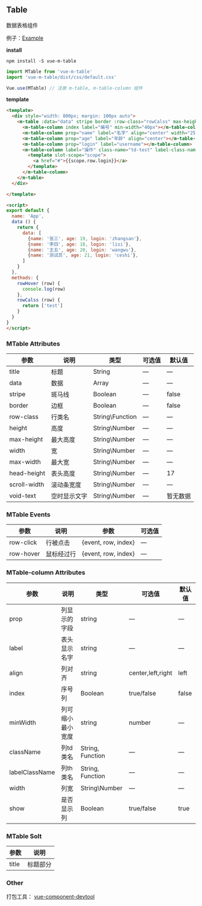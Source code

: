 
## Table

数据表格组件

例子：[Example](https://mengdu.github.io/m-table/example/)


**install**

```ls
npm install -S vue-m-table
```

```js
import MTable from 'vue-m-table'
import 'vue-m-table/dist/css/default.css'

Vue.use(MTable) // 注册 m-table, m-table-column 组件
```

**template**
```html
<template>
  <div style="width: 800px; margin: 100px auto">
    <m-table :data="data" stripe border :row-class="rowCalss" max-height="400" head-height="35" title="数据表格">
      <m-table-column index label="编号" min-width="40px"></m-table-column>
      <m-table-column prop="name" label="名字" align="center" width="250"></m-table-column>
      <m-table-column prop="age" label="年龄" align="center"></m-table-column>
      <m-table-column prop="login" label="username"></m-table-column>
      <m-table-column label="操作" class-name="td-test" label-class-name="th-test">
        <template slot-scope="scope">
          <a href="#">{{scope.row.login}}</a>
        </template>
      </m-table-column>
    </m-table>
  </div>

</template>

<script>
export default {
  name: 'App',
  data () {
    return {
      data: [
        {name: '张三', age: 19, login: 'zhangsan'},
        {name: '李四', age: 18, login: 'lisi'},
        {name: '王五', age: 20, login: 'wangwu'},
        {name: '测试员', age: 21, login: 'ceshi'},
      ]
    }
  },
  methods: {
    rowHover (row) {
      console.log(row)
    },
    rowCalss (row) {
      return ['test']
    }
  }
}
</script>
```



### MTable Attributes


| 参数      | 说明    | 类型      | 可选值       | 默认值   |
|---------- |-------- |---------- |-------------  |-------- |
| title     | 标题   | String |  —  |    —     |
| data     | 数据   | Array |  —  |    —     |
| stripe   | 斑马线   | Boolean    |   —    |    false   |
| border   | 边框   | Boolean    |  —  | false   |
| row-class | 行类名   | String\Function  |  —  |  —  |
| height | 高度   | String\Number  |  —  |  —  |
| max-height | 最大高度   | String\Number  |  —  |  —  |
| width | 宽   | String\Number |  —  |  —  |
| max-width | 最大宽   | String\Number |  —  |  —  |
| head-height | 表头高度   | String\Number |  —  |  17  |
| scroll-width | 滚动条宽度   | String\Number |  —  |  —  |
| void-text | 空时显示文字   | String\Number |  —  |  暂无数据  |


### MTable Events


| 参数      | 说明    | 参数      |  可选值  |
|---------- |-------- |---------- |--------- |
| row-click |  行被点击  | {event, row, index} |    —   |
| row-hover |  鼠标经过行  | {event, row, index} |    —   |




### MTable-column Attributes


| 参数      | 说明    | 类型      | 可选值       | 默认值   |
|---------- |-------- |---------- |-------------  |-------- |
| prop     | 列显示的字段   | string |  —  |    —     |
| label    | 表头显示名字 | string    |   —    |  —   |
| align    | 列对齐   | string    |  center,left,right  | left   |
| index    | 序号列   | Boolean  |  true/false  |  false  |
| minWidth | 列可缩小最小宽度   | string|number  |  —  |  80px  |
| className | 列td类名   | String, Function  |  —  |  —  |
| labelClassName | 列th类名   | String, Function  |  —  |  —  |
| width | 列宽   | String\Number |  —  |  —  |
| show | 是否显示列   | Boolean |  true/false  |  true  |


### MTable Solt


| 参数      | 说明    | 
|---------- |-------- |
| title     | 标题部分|


### Other

打包工具： [vue-component-devtool](https://github.com/mengdu/vue-component-devtool)
